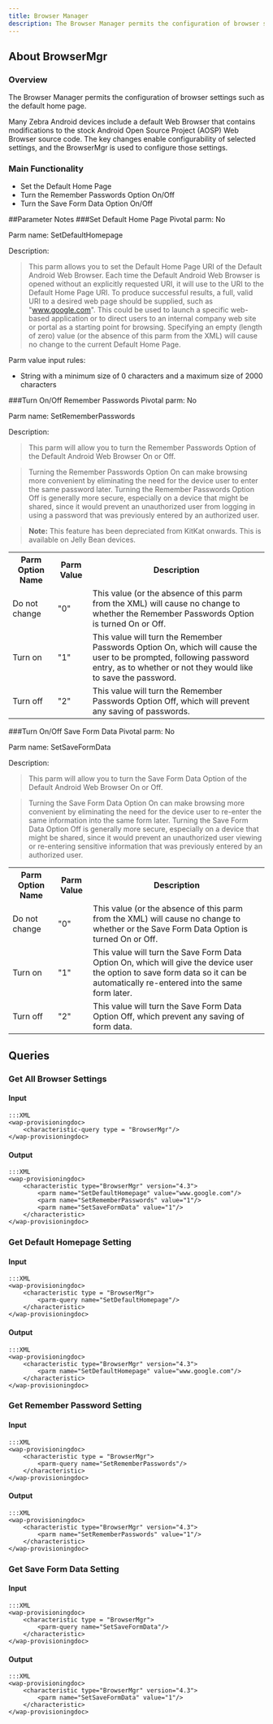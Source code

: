 ```yaml
---
title: Browser Manager
description: The Browser Manager permits the configuration of browser settings such as the default home page.
---
```


## About BrowserMgr

### Overview
The Browser Manager permits the configuration of browser settings such as the default home page.

Many Zebra Android devices include a default Web Browser that contains modifications to the stock Android Open Source Project (AOSP) Web Browser source code. The key changes enable configurability of selected settings, and the BrowserMgr is used to configure those settings.

### Main Functionality

* Set the Default Home Page
* Turn the Remember Passwords Option On/Off 
* Turn the Save Form Data Option On/Off 

##Parameter Notes
###Set Default Home Page
Pivotal parm: No

Parm name: SetDefaultHomepage

Description: 

>This parm allows you to set the Default Home Page URI of the Default Android Web Browser. Each time the Default Android Web Browser is opened without an explicitly requested URI, it will use to the URI to the Default Home Page URI. To produce successful results, a full, valid URI to a desired web page should be supplied, such as "www.google.com". This could be used to launch a specific web-based application or to direct users to an internal company web site or portal as a starting point for browsing. Specifying an empty (length of zero) value (or the absence of this parm from the XML) will cause no change to the current Default Home Page.

Parm value input rules: 

* String with a minimum size of 0 characters and a maximum size of 2000 characters

###Turn On/Off Remember Passwords
Pivotal parm: No

Parm name: SetRememberPasswords

Description: 

>This parm will allow you to turn the Remember Passwords Option of the Default Android Web Browser On or Off.

>Turning the Remember Passwords Option On can make browsing more convenient by eliminating the need for the device user to enter the same password later. Turning the Remember Passwords Option Off is generally more secure, especially on a device that might be shared, since it would prevent an unauthorized user from logging in using a password that was previously entered by an authorized user.

>**Note:** This feature has been depreciated from KitKat onwards. This is available on Jelly Bean devices.

<div class="parm-table">
 <table>
	<tr>
		<th>Parm Option Name</th>
		<th>Parm Value</th>
		<th>Description</th>
	</tr>
  <tr>
    <td>Do not change</td>
    <td>"0"</td>
	<td>This value (or the absence of this parm from the XML) will cause no change to whether the Remember Passwords Option is turned On or Off.</td>
  </tr>
  <tr>
    <td>Turn on</td>
    <td>"1"</td>
	<td>This value will turn the Remember Passwords Option On, which will cause the user to be prompted, following password entry, as to whether or not they would like to save the password.</td>
  </tr>
  <tr>
    <td>Turn off</td>
    <td>"2"</td>
	<td>This value will turn the Remember Passwords Option Off, which will prevent any saving of passwords.</td>
  </tr>
</table>
</div>	

###Turn On/Off Save Form Data
Pivotal parm: No

Parm name: SetSaveFormData

Description: 

>This parm will allow you to turn the Save Form Data Option of the Default Android Web Browser On or Off.

>Turning the Save Form Data Option On can make browsing more convenient by eliminating the need for the device user to re-enter the same information into the same form later. Turning the Save Form Data Option Off is generally more secure, especially on a device that might be shared, since it would prevent an unauthorized user viewing or re-entering sensitive information that was previously entered by an authorized user.

<div class="parm-table">
 <table>
	<tr>
		<th>Parm Option Name</th>
		<th>Parm Value</th>
		<th>Description</th>
	</tr>
  <tr>
    <td>Do not change</td>
    <td>"0"</td>
	<td>This value (or the absence of this parm from the XML) will cause no change to whether or the Save Form Data Option is turned On or Off.</td>
  </tr>
  <tr>
    <td>Turn on</td>
    <td>"1"</td>
	<td>This value will turn the Save Form Data Option On, which will give the device user the option to save form data so it can be automatically re-entered into the same form later.</td>
  </tr>
  <tr>
    <td>Turn off</td>
    <td>"2"</td>
	<td>This value will turn the Save Form Data Option Off, which prevent any saving of form data.</td>
  </tr>
</table>
</div>	


## Queries

### Get All Browser Settings

#### Input 

    :::XML
    <wap-provisioningdoc>
        <characteristic-query type = "BrowserMgr"/>
    </wap-provisioningdoc>


#### Output

    :::XML
    <wap-provisioningdoc>
        <characteristic type="BrowserMgr" version="4.3">
            <parm name="SetDefaultHomepage" value="www.google.com"/>
            <parm name="SetRememberPasswords" value="1"/>
            <parm name="SetSaveFormData" value="1"/>
        </characteristic>
    </wap-provisioningdoc>


### Get Default Homepage Setting

#### Input 

    :::XML
    <wap-provisioningdoc>
        <characteristic type = "BrowserMgr">
            <parm-query name="SetDefaultHomepage"/>
        </characteristic>	
    </wap-provisioningdoc>

#### Output

    :::XML
    <wap-provisioningdoc>
        <characteristic type="BrowserMgr" version="4.3">
            <parm name="SetDefaultHomepage" value="www.google.com"/>
        </characteristic>
    </wap-provisioningdoc>

### Get Remember Password Setting

#### Input 

    :::XML
    <wap-provisioningdoc>
        <characteristic type = "BrowserMgr">
            <parm-query name="SetRememberPasswords"/>
        </characteristic>	
    </wap-provisioningdoc>

#### Output

    :::XML
    <wap-provisioningdoc>
        <characteristic type="BrowserMgr" version="4.3">
            <parm name="SetRememberPasswords" value="1"/>
        </characteristic>
    </wap-provisioningdoc>

### Get Save Form Data Setting

#### Input 

    :::XML
    <wap-provisioningdoc>
        <characteristic type = "BrowserMgr">
            <parm-query name="SetSaveFormData"/>
        </characteristic>	
    </wap-provisioningdoc>

#### Output

    :::XML
    <wap-provisioningdoc>
        <characteristic type="BrowserMgr" version="4.3">
            <parm name="SetSaveFormData" value="1"/>
        </characteristic>
    </wap-provisioningdoc>

